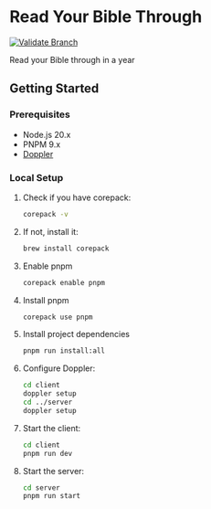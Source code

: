 # Read Your Bible Through

[![Validate Branch](https://github.com/CandeeGenerations/read-your-bible-through/actions/workflows/validate-branch.yaml/badge.svg)](https://github.com/CandeeGenerations/read-your-bible-through/actions/workflows/validate-branch.yaml)

Read your Bible through in a year

## Getting Started

### Prerequisites

- Node.js 20.x
- PNPM 9.x
- [Doppler](https://docs.doppler.com/docs/install-cli)

### Local Setup

1. Check if you have corepack:
   ```sh
   corepack -v
   ```
1. If not, install it:
   ```sh
   brew install corepack
   ```
1. Enable pnpm
   ```sh
   corepack enable pnpm
   ```
1. Install pnpm
   ```sh
   corepack use pnpm
   ```
1. Install project dependencies
   ```sh
   pnpm run install:all
   ```
1. Configure Doppler:
   ```sh
   cd client
   doppler setup
   cd ../server
   doppler setup
   ```
1. Start the client:
   ```sh
   cd client
   pnpm run dev
   ```
1. Start the server:
   ```sh
   cd server
   pnpm run start
   ```
